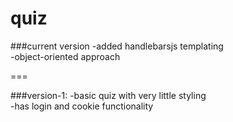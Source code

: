 quiz
====

###current version
-added handlebarsjs templating  
-object-oriented approach


===

###version-1:
-basic quiz with very little styling  
-has login and cookie functionality
